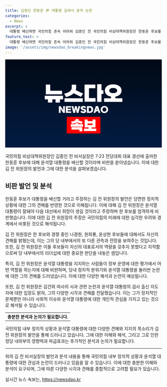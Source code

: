 ```yaml
---
title: 김종인 한동훈 尹 대통령 김여사 문자 논란
categories:
  - News
excerpt: >
  대통령 배신하면 국민의힘 존속 어려워 김종인 전 국민의힘 비상대책위원장은 한동훈 후보를 향해 윤석열 대통령을 배신하지 못할 것이라며 대통령 후보의 능력을 비판했습니다. 그는 또한 한 후보를 비난하며 국민의힘의 존속을 위협하는 발언을 했습니다. 또한, 검사 출신 대통령에 대한 부정적 견해도 밝혔습니다.
feature_text: >
  대통령 배신하면 국민의힘 존속 어려워 김종인 전 국민의힘 비상대책위원장은 한동훈 후보를 향해 윤석열 대통령을 배신하지 못할 것이라며 대통령 후보의 능력을 비판했습니다. 그는 또한 한 후보를 비난하며 국민의힘의 존속을 위협하는 발언을 했습니다. 또한, 검사 출신 대통령에 대한 부정적 견해도 밝혔습니다.
image: '/assets/img/newsdao_breakingnews.jpg'
---
```


<p><img src="/assets/img/newsdao_breakingnews.jpg" alt="ontimetimes 속보" /></p>

<p data-ke-size="size16">국민의힘 비상대책위원장인 김종인 전 비서실장은 7·23 전당대회 대표 경선에 출마한 한동훈 후보에 대해 윤석열 대통령을 배신할 것이라며 비판을 쏟아냈습니다. 이에 대한 김 전 위원장의 발언과 그에 대한 분석을 살펴보겠습니다.</p>

<h2 data-ke-size="size26">비판 발언 및 분석</h2>

<p data-ke-size="size16">한동훈 후보가 대통령을 배신할 거라고 주장하는 김 전 위원장의 발언은 당면한 정치적 상황에 대한 그의 견해를 반영한 것으로 이해됩니다. 이에 대해 김 전 위원장은 윤석열 대통령이 잘돼야 다음 대선에서 희망이 생길 것이라고 주장하며 한 후보를 엄격하게 비판했습니다. 이에 대한 김 전 위원장의 주장은 국민의힘의 미래에 대한 심각한 우려와 경계에서 비롯된 것으로 해석됩니다.</p>

<p data-ke-size="size16">김 전 위원장은 한 후보와 경쟁 중인 나경원, 원희룡, 윤상현 후보들에 대해서도 자신의 견해를 밝혔는데, 이는 그의 당 내부에서의 또 다른 관측과 전망을 보여주는 것입니다. 또한, 김 전 위원장은 이들 후보들이 자신의 대표로서의 역량을 갖추지 못했다고 지적함으로써 당 내부에서의 리더십에 대한 중요한 판단을 내놓은 셈입니다.</p>

<p data-ke-size="size16">특히, 김 전 위원장은 윤석열 대통령을 지지하는 사람들이 정부 운영에 대한 평가에서 어떤 역할을 하는지에 대해 비판하며, 당내 정치적 분위기와 윤석열 대통령을 둘러싼 논란에 대한 그의 견해를 드러냈습니다. 이에 대한 다양한 해석과 논란이 예상됩니다.</p>

<p data-ke-size="size16">또한, 김 전 위원장은 김건희 여사의 사과 관련 논란과 윤석열 대통령의 검사 출신 지도자에 대한 입장도 밝혀, 그의 다양한 시각과 견해를 전달했습니다. 이는 그가 정치적인 문제뿐만 아니라 사회적 이슈와 윤석열 대통령에 대한 개인적 관심을 가지고 있는 것으로 해석될 수 있습니다.</p>

<table>
  <tr>
    <td style="text-align: center; height: 17px;"><b>충분한 분석과 논의가 필요합니다.</b></td>
  </tr>
</table>

<p data-ke-size="size16">국민의힘 내부 정치적 상황과 윤석열 대통령에 대한 다양한 견해와 지지의 목소리가 김 전 위원장의 발언을 통해 드러나고 있습니다. 그에 대한 이해와 해석, 그리고 그로 인한 정당 내외부의 영향력과 파급효과는 추가적인 분석과 논의가 필요합니다.</p>

<hr>

<p data-ke-size="size16">위의 김 전 비서실장의 발언과 분석 내용을 통해 국민의힘 내부 정치적 상황과 윤석열 대통령에 대한 관심과 논란이 드러나고 있음을 알 수 있습니다. 이에 대한 충분한 이해와 분석이 요구되며, 그에 따른 다양한 시각과 견해를 종합적으로 고려할 필요가 있습니다.</p>
실시간 뉴스 속보는, <a href="https://newsdao.kr" rel="dofollow">https://newsdao.kr</a>


